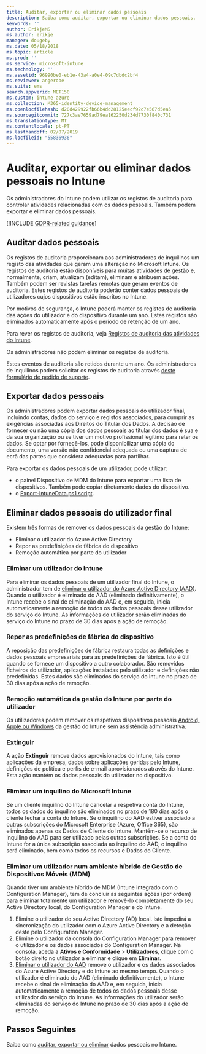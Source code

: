 ```yaml
---
title: Auditar, exportar ou eliminar dados pessoais
description: Saiba como auditar, exportar ou eliminar dados pessoais.
keywords: ''
author: ErikjeMS
ms.author: erikje
manager: dougeby
ms.date: 05/18/2018
ms.topic: article
ms.prod: ''
ms.service: microsoft-intune
ms.technology: ''
ms.assetid: 96990be0-eb1e-43a4-a0e4-09c7dbdc2bf4
ms.reviewer: angerobe
ms.suite: ems
search.appverid: MET150
ms.custom: intune-azure
ms.collection: M365-identity-device-management
ms.openlocfilehash: d20d429922fb66b4dd28125eecf92c7e567d5ea5
ms.sourcegitcommit: 727c3ae7659ad79ea162250d234d7730f840c731
ms.translationtype: MT
ms.contentlocale: pt-PT
ms.lasthandoff: 02/07/2019
ms.locfileid: "55836936"
---
```

# <a name="audit-export-or-delete-personal-data-in-intune"></a>Auditar, exportar ou eliminar dados pessoais no Intune

Os administradores do Intune podem utilizar os registos de auditoria para controlar atividades relacionadas com os dados pessoais. Também podem exportar e eliminar dados pessoais.

[!INCLUDE [GDPR-related guidance](./includes/gdpr-intro-sentence.md)]

## <a name="audit-personal-data"></a>Auditar dados pessoais

Os registos de auditoria proporcionam aos administradores de inquilinos um registo das atividades que geram uma alteração no Microsoft Intune. Os registos de auditoria estão disponíveis para muitas atividades de gestão e, normalmente, criam, atualizam (editam), eliminam e atribuem ações. Também podem ser revistas tarefas remotas que geram eventos de auditoria. Estes registos de auditoria poderão conter dados pessoais de utilizadores cujos dispositivos estão inscritos no Intune.  

Por motivos de segurança, o Intune poderá manter os registos de auditoria das ações do utilizador e do dispositivo durante um ano. Estes registos são eliminados automaticamente após o período de retenção de um ano.

Para rever os registos de auditoria, veja [Registos de auditoria das atividades do Intune](monitor-audit-logs.md). 

Os administradores não podem eliminar os registos de auditoria.

Estes eventos de auditoria são retidos durante um ano. Os administradores de inquilinos podem solicitar os registos de auditoria através [deste formulário de pedido de suporte](https://privacy.microsoft.com/en-US/privacy-questions?).

## <a name="export-personal-data"></a>Exportar dados pessoais

Os administradores podem exportar dados pessoais do utilizador final, incluindo contas, dados do serviço e registos associados, para cumprir as exigências associadas aos Direitos do Titular dos Dados. A decisão de fornecer ou não uma cópia dos dados pessoais ao titular dos dados é sua e da sua organização ou se tiver um motivo profissional legítimo para reter os dados. Se optar por fornecê-los, pode disponibilizar uma cópia do documento, uma versão não confidencial adequada ou uma captura de ecrã das partes que considera adequadas para partilhar.

Para exportar os dados pessoais de um utilizador, pode utilizar: 
- o painel Dispositivo de MDM do Intune para exportar uma lista de dispositivos. Também pode copiar diretamente dados do dispositivo.
- o [Export-IntuneData.ps1 script](https://aka.ms/intunedataexport).

## <a name="delete-end-user-personal-data"></a>Eliminar dados pessoais do utilizador final

Existem três formas de remover os dados pessoais da gestão do Intune:
- Eliminar o utilizador do Azure Active Directory
- Repor as predefinições de fábrica do dispositivo
- Remoção automática por parte do utilizador

### <a name="delete-a-user-from-intune"></a>Eliminar um utilizador do Intune

Para eliminar os dados pessoais de um utilizador final do Intune, o administrador tem de [eliminar o utilizador do Azure Active Directory (AAD)](https://docs.microsoft.com/azure/active-directory/add-users-azure-active-directory.md#delete-users-from-azure-ad). Quando o utilizador é eliminado do AAD (eliminado definitivamente), o Intune recebe o sinal de eliminação do AAD e, em seguida, inicia automaticamente a remoção de todos os dados pessoais desse utilizador do serviço do Intune. As informações do utilizador serão eliminadas do serviço do Intune no prazo de 30 dias após a ação de remoção.

### <a name="reset-device-to-factory-settings"></a>Repor as predefinições de fábrica do dispositivo
A reposição das predefinições de fábrica restaura todas as definições e dados pessoais empresariais para as predefinições de fábrica. Isto é útil quando se fornece um dispositivo a outro colaborador. São removidos ficheiros do utilizador, aplicações instaladas pelo utilizador e definições não predefinidas. Estes dados são eliminados do serviço do Intune no prazo de 30 dias após a ação de remoção.

### <a name="user-self-removal-from-intune-management"></a>Remoção automática da gestão do Intune por parte do utilizador
Os utilizadores podem remover os respetivos dispositivos pessoais [Android, Apple ou Windows](https://docs.microsoft.com/intune-user-help/unenroll-your-device-from-intune-android.md) da gestão do Intune sem assistência administrativa.   

### <a name="retire"></a>Extinguir
A ação **Extinguir** remove dados aprovisionados do Intune, tais como aplicações da empresa, dados sobre aplicações geridas pelo Intune, definições de política e perfis de e-mail aprovisionados através do Intune. Esta ação mantém os dados pessoais do utilizador no dispositivo.

### <a name="delete-a-tenant-from-microsoft-intune"></a>Eliminar um inquilino do Microsoft Intune

Se um cliente inquilino do Intune cancelar a respetiva conta do Intune, todos os dados do inquilino são eliminados no prazo de 180 dias após o cliente fechar a conta do Intune. Se o inquilino do AAD estiver associado a outras subscrições do Microsoft Enterprise (Azure, Office 365), são eliminados apenas os Dados de Cliente do Intune. Mantém-se o recurso de inquilino do AAD para ser utilizado pelas outras subscrições. Se a conta do Intune for a única subscrição associada ao inquilino do AAD, o inquilino será eliminado, bem como todos os recursos e Dados do Cliente.

### <a name="delete-a-user-in-a-hybrid-mobile-device-management-mdm-environment"></a>Eliminar um utilizador num ambiente híbrido de Gestão de Dispositivos Móveis (MDM)
Quando tiver um ambiente híbrido de MDM (Intune integrado com o Configuration Manager), tem de concluir as seguintes ações (por ordem) para eliminar totalmente um utilizador e removê-lo completamente do seu Active Directory local, do Configuration Manager e do Intune.

1. Elimine o utilizador do seu Active Directory (AD) local. Isto impedirá a sincronização do utilizador com o Azure Active Directory e a deteção deste pelo Configuration Manager. 
2. Elimine o utilizador da consola do Configuration Manager para remover o utilizador e os dados associados do Configuration Manager. Na consola, aceda a **Ativos e Conformidade** > **Utilizadores**, clique com o botão direito no utilizador a eliminar e clique em **Eliminar**.
3. [Eliminar o utilizador do AAD](https://docs.microsoft.com/azure/active-directory/add-users-azure-active-directory.md#delete-users-from-azure-ad) remove o utilizador e os dados associados do Azure Active Directory e do Intune ao mesmo tempo. Quando o utilizador é eliminado do AAD (eliminado definitivamente), o Intune recebe o sinal de eliminação do AAD e, em seguida, inicia automaticamente a remoção de todos os dados pessoais desse utilizador do serviço do Intune. As informações do utilizador serão eliminadas do serviço do Intune no prazo de 30 dias após a ação de remoção.

## <a name="next-steps"></a>Passos Seguintes

Saiba como [auditar, exportar ou eliminar](privacy-data-audit-export-delete.md) dados pessoais no Intune.
